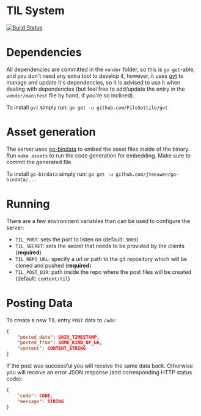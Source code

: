 # TIL System

[![Build Status](https://travis-ci.org/RobinThrift/til-system.svg?branch=master)](https://travis-ci.org/RobinThrift/til-system)

# Dependencies

All dependencies are committed in the `vendor` folder, so this is `go get`-able, and you don't need any extra tool to develop it,
however, it uses [gvt](https://github.com/FiloSottile/gvt) to manage and update it's dependencies, so it is advised to use it when
dealing with dependencies (but feel free to add/update the entry in the `vendor/manifest` file by hand, if you're so inclined).

To install `gvt` simply run: `go get -u github.com/FiloSottile/gvt`


# Asset generation

The server uses [go-bindata](https://github.com/jteeuwen/go-bindata) to embed the asset files inside of the binary. Run `make assets` to run
the code generation for embedding. Make sure to commit the generated file.

To install `go-bindata` simply run: `go get -u github.com/jteeuwen/go-bindata/...`


# Running

There are a few environment variables than can be used to configure the server:

- `TIL_PORT`: sets the port to listen on (default: `3000`)
- `TIL_SECRET`: sets the secret that needs to be provided by the clients (**required**)
- `TIL_REPO_URL`: specify a url or path to the git repository which will be cloned and pushed (**required**)
- `TIL_POST_DIR`: path inside the repo where the post files will be created (default: `content/til`)


# Posting Data

To create a new TIL entry `POST` data to `/add`:

```json
{
    "posted_date": UNIX_TIMESTAMP,
    "posted_from": SOME_KIND_OF_UA,
    "content": CONTENT_STRING
}
```

If the post was successful you will receive the same data back. Otherwise you will receive an error JSON response (and corresponding HTTP status code):

```json
{
    "code": CODE,
    "message": STRING
}
```
